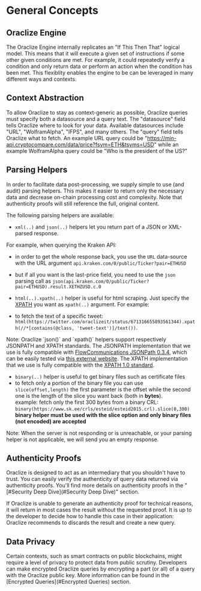 # General Concepts

## Oraclize Engine
The Oraclize Engine internally replicates an "If This Then That" logical model. This means that it will execute a given set of instructions if some other given conditions are met. For example, it could repeatedly verify a condition and only return data or perform an action when the condition has been met. This flexiblity enables the engine to be can be leveraged in many different ways and contexts.


## Context Abstraction

To allow Oraclize to stay as context-generic as possible, Oraclize queries must specify both a datasource and a query text. The "datasource" field tells Oraclize where to look for your data. Available datasources include "URL", "WolframAlpha", "IFPS", and many others. The "query" field tells Oraclize what to fetch. An example URL query could be "https://min-api.cryptocompare.com/data/price?fsym=ETH&tsyms=USD" while an example WolframAlpha query could be "Who is the president of the US?"


## Parsing Helpers

In order to facilitate data post-processing, we supply simple to use (and audit) parsing helpers. This makes it easier to return only the necessary data and decrease on-chain processing cost and complexity. Note that authenticity proofs will still reference the full, original content.

The following parsing helpers are available:

* `xml(..)` and `json(..)` helpers let you return part of a JSON or XML-parsed response. 

For example, when querying the Kraken API:

 * in order to get the whole response back, you use the `URL` data-source with the URL argument `api.kraken.com/0/public/Ticker?pair=ETHUSD` 
 
 * but if all you want is the last-price field, you need to use the `json` parsing call as `json(api.kraken.com/0/public/Ticker?pair=ETHUSD).result.XETHZUSD.c.0`

* `html(..).xpath(..)` helper is useful for html scraping. Just specify the <a href="https://en.wikipedia.org/wiki/XPath" target="_blank">XPATH</a> you want as `xpath(..)` argument. For example:
 * to fetch the text of a specific tweet: `html(https://twitter.com/oraclizeit/status/671316655893561344).xpath(//*[contains(@class, 'tweet-text')]/text())`.

<aside class="notice">
Note:
Oraclize `json()` and `xpath()` helpers support respectively JSONPATH and XPATH standards. The JSONPATH implementation that we use is fully compatible with <a href="https://github.com/FlowCommunications/JSONPath#expression-syntax" target="_blank">FlowCommunications JSONPath 0.3.4</a>, which can be easily tested via <a href="https://jsonpath.curiousconcept.com/" target="_blank">this external website</a>. The XPATH implementation that we use is fully compatible with the <a href="https://www.w3.org/TR/xpath/" target="_blank">XPATH 1.0 standard</a>.
</aside>

* `binary(..)` helper is useful to get binary files such as certificate files
 * to fetch only a portion of the binary file you can use `slice(offset,length)` the first parameter is the offset while the second one is the length of the slice you want back (both in **bytes**).<br> example: fetch only the first 300 bytes from a binary CRL: `binary(https://www.sk.ee/crls/esteid/esteid2015.crl).slice(0,300)` **binary helper must be used with the slice option and only binary files (not encoded) are accepted**

<aside class="notice">
Note:
When the server is not responding or is unreachable, or your parsing helper is not applicable, we will send you an empty response.
</aside>


## Authenticity Proofs

Oraclize is designed to act as an intermediary that you shouldn't have to trust. You can easily verify the authenticity of query data returned via authenticity proofs. You'll find more details on authenticity proofs in the "[#Security Deep Dive](#Security Deep Dive)" section.

<aside class="notice">
If Oraclize is unable to generate an authenticity proof for technical reasons, it will return in most cases the result without the requested proof. It is up to the developer to decide how to handle this case in their application: Oraclize recommends to discards the result and create a new query.
</aside>

## Data Privacy
Certain contexts, such as smart contracts on public blockchains, might require a level of privacy to protect data from public scrutiny. Developers can make encrypted Oraclize queries by encrypting a part (or all) of a query with the Oraclize public key.
More information can be found in the [Encrypted Queries](#Encrypted Queries) section.
